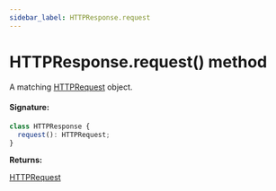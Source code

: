 ```yaml
---
sidebar_label: HTTPResponse.request
---
```


# HTTPResponse.request() method

A matching [HTTPRequest](./puppeteer.httprequest.md) object.

#### Signature:

```typescript
class HTTPResponse {
  request(): HTTPRequest;
}
```

**Returns:**

[HTTPRequest](./puppeteer.httprequest.md)
